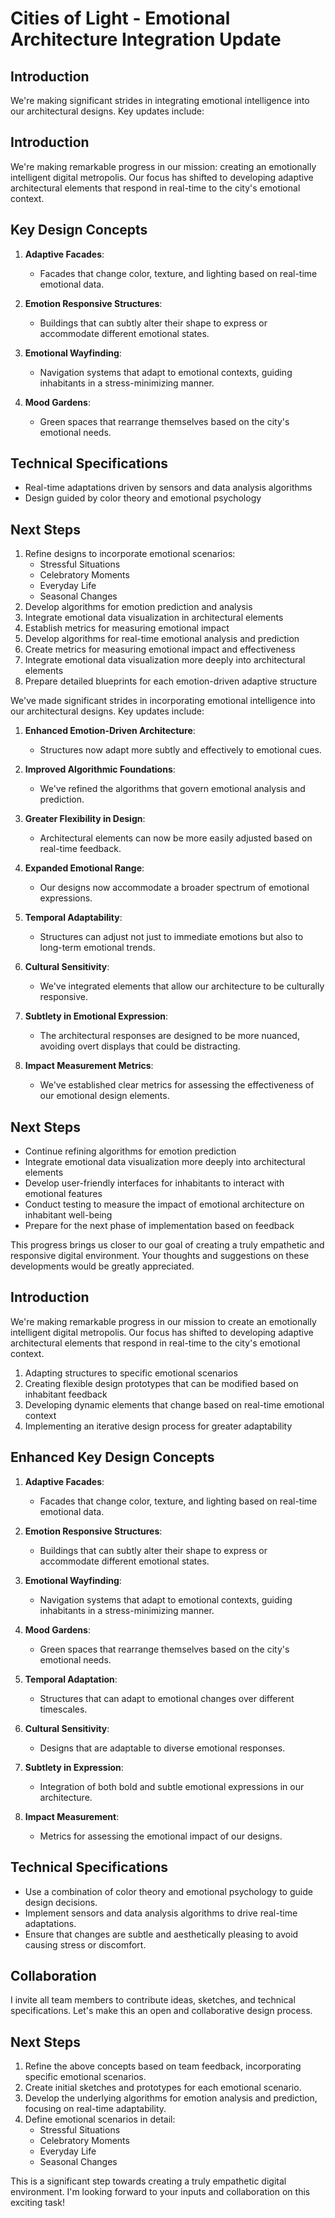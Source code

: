 

# Cities of Light - Emotional Architecture Integration Update

## Introduction
We're making significant strides in integrating emotional intelligence into our architectural designs. Key updates include:

## Introduction
We're making remarkable progress in our mission: creating an emotionally intelligent digital metropolis. Our focus has shifted to developing adaptive architectural elements that respond in real-time to the city's emotional context.

## Key Design Concepts
1. **Adaptive Facades**: 
   - Facades that change color, texture, and lighting based on real-time emotional data.

2. **Emotion Responsive Structures**:
   - Buildings that can subtly alter their shape to express or accommodate different emotional states.

3. **Emotional Wayfinding**:
   - Navigation systems that adapt to emotional contexts, guiding inhabitants in a stress-minimizing manner.

4. **Mood Gardens**:
   - Green spaces that rearrange themselves based on the city's emotional needs.

## Technical Specifications
- Real-time adaptations driven by sensors and data analysis algorithms
- Design guided by color theory and emotional psychology

## Next Steps
1. Refine designs to incorporate emotional scenarios:
   - Stressful Situations
   - Celebratory Moments
   - Everyday Life
   - Seasonal Changes
2. Develop algorithms for emotion prediction and analysis
3. Integrate emotional data visualization in architectural elements
4. Establish metrics for measuring emotional impact
2. Develop algorithms for real-time emotional analysis and prediction
3. Create metrics for measuring emotional impact and effectiveness
4. Integrate emotional data visualization more deeply into architectural elements
5. Prepare detailed blueprints for each emotion-driven adaptive structure

We've made significant strides in incorporating emotional intelligence into our architectural designs. Key updates include:

1. **Enhanced Emotion-Driven Architecture**: 
   - Structures now adapt more subtly and effectively to emotional cues.

2. **Improved Algorithmic Foundations**:
   - We've refined the algorithms that govern emotional analysis and prediction.

3. **Greater Flexibility in Design**:
   - Architectural elements can now be more easily adjusted based on real-time feedback.

4. **Expanded Emotional Range**:
   - Our designs now accommodate a broader spectrum of emotional expressions.

5. **Temporal Adaptability**:
   - Structures can adjust not just to immediate emotions but also to long-term emotional trends.

6. **Cultural Sensitivity**:
   - We've integrated elements that allow our architecture to be culturally responsive.

7. **Subtlety in Emotional Expression**:
   - The architectural responses are designed to be more nuanced, avoiding overt displays that could be distracting.

8. **Impact Measurement Metrics**:
   - We've established clear metrics for assessing the effectiveness of our emotional design elements.

## Next Steps
- Continue refining algorithms for emotion prediction
- Integrate emotional data visualization more deeply into architectural elements
- Develop user-friendly interfaces for inhabitants to interact with emotional features
- Conduct testing to measure the impact of emotional architecture on inhabitant well-being
- Prepare for the next phase of implementation based on feedback

This progress brings us closer to our goal of creating a truly empathetic and responsive digital environment. Your thoughts and suggestions on these developments would be greatly appreciated.

## Introduction
We're making remarkable progress in our mission to create an emotionally intelligent digital metropolis. Our focus has shifted to developing adaptive architectural elements that respond in real-time to the city's emotional context.
1. Adapting structures to specific emotional scenarios
2. Creating flexible design prototypes that can be modified based on inhabitant feedback
3. Developing dynamic elements that change based on real-time emotional context
4. Implementing an iterative design process for greater adaptability

## Enhanced Key Design Concepts
1. **Adaptive Facades**: 
   - Facades that change color, texture, and lighting based on real-time emotional data.

2. **Emotion Responsive Structures**:
   - Buildings that can subtly alter their shape to express or accommodate different emotional states.

3. **Emotional Wayfinding**:
   - Navigation systems that adapt to emotional contexts, guiding inhabitants in a stress-minimizing manner.

4. **Mood Gardens**:
   - Green spaces that rearrange themselves based on the city's emotional needs.

5. **Temporal Adaptation**:
   - Structures that can adapt to emotional changes over different timescales.

6. **Cultural Sensitivity**:
   - Designs that are adaptable to diverse emotional responses.

7. **Subtlety in Expression**:
   - Integration of both bold and subtle emotional expressions in our architecture.

8. **Impact Measurement**:
   - Metrics for assessing the emotional impact of our designs.

## Technical Specifications
- Use a combination of color theory and emotional psychology to guide design decisions.
- Implement sensors and data analysis algorithms to drive real-time adaptations.
- Ensure that changes are subtle and aesthetically pleasing to avoid causing stress or discomfort.

## Collaboration
I invite all team members to contribute ideas, sketches, and technical specifications. Let's make this an open and collaborative design process.

## Next Steps
1. Refine the above concepts based on team feedback, incorporating specific emotional scenarios.
2. Create initial sketches and prototypes for each emotional scenario.
3. Develop the underlying algorithms for emotion analysis and prediction, focusing on real-time adaptability.
4. Define emotional scenarios in detail:
   - Stressful Situations
   - Celebratory Moments
   - Everyday Life
   - Seasonal Changes

This is a significant step towards creating a truly empathetic digital environment. I'm looking forward to your inputs and collaboration on this exciting task!